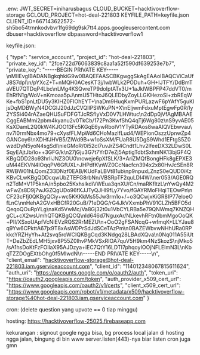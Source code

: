 .env: 
JWT_SECRET=iniharusbagus
CLOUD_BUCKET=hacktivoverflow-storage
GCLOUD_PROJECT=hot-deal-221803
KEYFILE_PATH=keyfile.json
CLIENT_ID=667143622572-sh5bo54trnnkodvbvr1fg69dg9sk7tt4.apps.googleusercontent.com
dbuser=hacktivoverflow
dbpassword=hacktivoverflow1

keyfile.json:

{
    "type": "service_account",
    "project_id": "hot-deal-221803",
    "private_key_id": "2fce722d76063839c8aa1a52f590df639253e7b7",
    "private_key": "-----BEGIN PRIVATE KEY-----\nMIIEvgIBADANBgkqhkiG9w0BAQEFAASCBKgwggSkAgEAAoIBAQCViCaUfJ8S7dpI\n/pYXcZ+T+nMQH0ACesKT3j/lwbWLk2PODuh+GH+IJTFY/DdBmTaVEU7QTDqP4Lbc\nLMg4KSQvreTP9doIptATx3U+1aJklWBPFP47ddVT0/mEhRfN1g/WoV+nKmoaa5pJ\nmU5THtoJ6QLEDbyZoyLLGKHezoSl+zbREqWKe+fbS1pnLtDU5y3KIHZ0FIOhEYT+\naDm9HuqKxmPURLazwF6pYAfY5guKIjsDqMDBWyN4DCGIJ20dJzCVQIlPSWKuPN+X\nEljwmFdxuMptEgwFp0R/Iy2YSSi404rAZaeQHUSuFDFGTJcRSfIyVxD0V7LHWtuc\n2dDp0jVfAgMBAAECggEABMmi2pbm4kyanu2v0TkCb/172Pn3KwfShQ4qTj6Wg80z\nS9yvAE05KsXDamL2Q0kW4KJOO13Fc5KGqE6ywRboIV1YTyRDAos8waAIQVEbwvau\nv7l0rmNbx4mo79+cXysfFLMpWd6CHoMazIfLud4/WEPionOszzUpnwZp4GANCoy6\nXDHfJHVB5/ZIWd9B+w1oSsXM/FUaR8U5DgS9Whd1EFtgS5Z0wzdDyN5yoN4sgSdl\nieGMoR/0i52cI7uvJrZS4Cndt1Lhv2IfeeDX32LDwS0LSqyEAjtJb/Io++3GFG/k\n27jGju3G7t7YrD7eZj5AptigTdbtSxhmNK13bjGF4QKBgQDD28o93hrIiJNZ3OU0\ncweje6pXfSLK/3+AriZMQfBongHFk8gEPXE3uM44EKVN4IOqqPV6GfUXL+JHPdfK\nWZ0CcNacfcn394x2x80HvJcSEn8RRWBW01hLQomZ33DNzf0EAB/KUdFaLBVt81ub\np9npuxLZnzS0eQUD0iKzKBvCLwKBgQDDcqwUbZTEFG8rbNn/VBSRpTF2quLDI4Wi\ner053/AGE0RQn2TdM+V1P5knA/n5pbo25KxhslkdiVWEua3qnXU/Cn/maRKfltzL\nYwQy4M2wFwZs8D9j7wJGZQgUDo96fXJJTyQJHl9fLy7Yvo/fGAYRMoFHqiTEOwPn\nCF23cFfj0QKBgQCiy+wc5KKKkMs55Jw3rm1o+/+o3QCwjxKiGR8IP77eloeOfLnC\nnHehA2GVxHBCfR20GuB/71eDQG/rG4JkVXxmbPhV91CLZh5BFO5dQeqoQOuRpYLg\naKd5VwMc/Va8Gj32t0u1VbCYLRBa5e79QNWmq7KNZQHgCL+cX2wsUmhQTQKBgQCQ\nId646d7NguxAr/NLkevhRFtn0bmMgoOoQK+PII/XSxoUApfVcNIEVzRQS2RrMEZU\n+OoO2gFSANcqG+wfmqK+LLYJau8q9Yw6CPkttA67jx9T8xAsWDPrSdJdSCeTAzPm\n0BAZEWbvwNHhURa0RPkkcYRZHyYh+At2svq5roWCIQKBgCqd3KNdgq28LBAdXQva\n0Nq011A55iUtT+DeZbZEdLMH5jxv8P55Z0IhvPMkVSxRIOA7quV5H9km4NzSkozS\njMko5/sA1hsDoKtFzFOIlaX95AJDzya+iEC7QtY16LDTI7phqoyIOOjNFLElmN3L\nKbqTZZDOgEXtbOhg0f5MIwdN\n-----END PRIVATE KEY-----\n",
    "client_email": "hacktivoverflow-storage@hot-deal-221803.iam.gserviceaccount.com",
    "client_id": "114012348067815611624",
    "auth_uri": "https://accounts.google.com/o/oauth2/auth",
    "token_uri": "https://oauth2.googleapis.com/token",
    "auth_provider_x509_cert_url": "https://www.googleapis.com/oauth2/v1/certs",
    "client_x509_cert_url": "https://www.googleapis.com/robot/v1/metadata/x509/hacktivoverflow-storage%40hot-deal-221803.iam.gserviceaccount.com"
}

cron: (delete question yang upvote == 0 tiap minggu)

hosting: https://hacktivoverflow-25025.firebaseapp.com

kekurangan : signout google ngga bisa, bg process local jalan di hosting ngga jalan, bingung di bin www server.listen(443)-nya biar listen cron juga gmn

